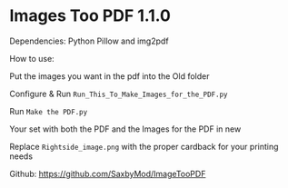 # Images Too PDF 1.1.0

Dependencies: Python Pillow and img2pdf

How to use:

Put the images you want in the pdf into the Old folder 

Configure & Run `Run_This_To_Make_Images_for_the_PDF.py`

Run `Make the PDF.py`

Your set with both the PDF and the Images for the PDF in new

Replace `Rightside_image.png` with the proper cardback for your printing needs

Github: https://github.com/SaxbyMod/ImageTooPDF
